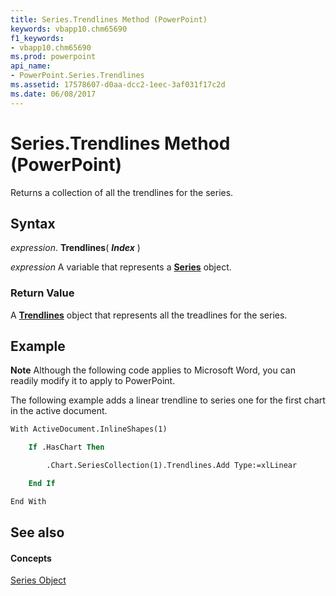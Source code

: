 ```yaml
---
title: Series.Trendlines Method (PowerPoint)
keywords: vbapp10.chm65690
f1_keywords:
- vbapp10.chm65690
ms.prod: powerpoint
api_name:
- PowerPoint.Series.Trendlines
ms.assetid: 17578607-d0aa-dcc2-1eec-3af031f17c2d
ms.date: 06/08/2017
---
```



# Series.Trendlines Method (PowerPoint)

Returns a collection of all the trendlines for the series.


## Syntax

 _expression_. **Trendlines**( **_Index_** )

 _expression_ A variable that represents a **[Series](series-object-powerpoint.md)** object.


### Return Value

A **[Trendlines](trendlines-object-powerpoint.md)** object that represents all the treadlines for the series.


## Example




 **Note**  Although the following code applies to Microsoft Word, you can readily modify it to apply to PowerPoint.

The following example adds a linear trendline to series one for the first chart in the active document.




```vb
With ActiveDocument.InlineShapes(1)

    If .HasChart Then

        .Chart.SeriesCollection(1).Trendlines.Add Type:=xlLinear

    End If

End With
```


## See also


#### Concepts


[Series Object](series-object-powerpoint.md)


